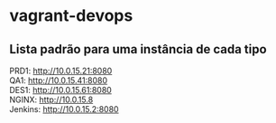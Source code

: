 # vagrant-devops

## Lista padrão para uma instância de cada tipo

PRD1: http://10.0.15.21:8080<br />
QA1: http://10.0.15.41:8080<br />
DES1: http://10.0.15.61:8080<br />
NGINX: http://10.0.15.8<br />
Jenkins: http://10.0.15.2:8080<br />
